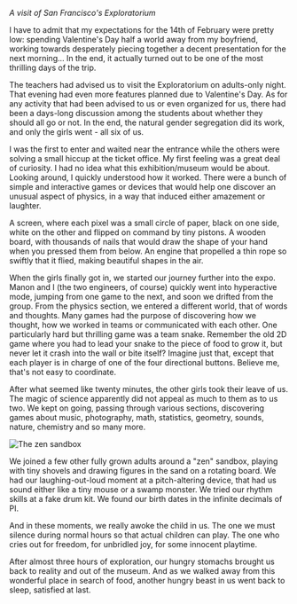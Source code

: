 *A visit of San Francisco's Exploratorium*

I have to admit that my expectations for the 14th of February were pretty low: spending Valentine's Day half a world away from my boyfriend, working towards desperately piecing together a decent presentation for the next morning... In the end, it actually turned out to be one of the most thrilling days of the trip.

The teachers had advised us to visit the Exploratorium on adults-only night. That evening had even more features planned due to Valentine's Day. As for any activity that had been advised to us or even organized for us, there had been a days-long discussion among the students about whether they should all go or not. In the end, the natural gender segregation did its work, and only the girls went - all six of us.

I was the first to enter and waited near the entrance while the others were solving a small hiccup at the ticket office. My first feeling was a great deal of curiosity. I had no idea what this exhibition/museum would be about. Looking around, I quickly understood how it worked. There were a bunch of simple and interactive games or devices that would help one discover an unusual aspect of physics, in a way that induced either amazement or laughter.

A screen, where each pixel was a small circle of paper, black on one side, white on the other and flipped on command by tiny pistons. A wooden board, with thousands of nails that would draw the shape of your hand when you pressed them from below. An engine that propelled a thin rope so swiftly that it flied, making beautiful shapes in the air.

When the girls finally got in, we started our journey further into the expo. Manon and I (the two engineers, of course) quickly went into hyperactive mode, jumping from one game to the next, and soon we drifted from the group. From the physics section, we entered a different world, that of words and thoughts. Many games had the purpose of discovering how we thought, how we worked in teams or communicated with each other. One particularly hard but thrilling game was a team snake. Remember the old 2D game where you had to lead your snake to the piece of food to grow it, but never let it crash into the wall or bite itself? Imagine just that, except that each player is in charge of one of the four directional buttons. Believe me, that's not easy to coordinate.

After what seemed like twenty minutes, the other girls took their leave of us. The magic of science apparently did not appeal as much to them as to us two. We kept on going, passing through various sections, discovering games about music, photography, math, statistics, geometry, sounds, nature, chemistry and so many more.

![The zen sandbox](/images/blog/blog3-1.jpg)

We joined a few other fully grown adults around a "zen" sandbox, playing with tiny shovels and drawing figures in the sand on a rotating board. We had our laughing-out-loud moment at a pitch-altering device, that had us sound either like a tiny mouse or a swamp monster. We tried our rhythm skills at a fake drum kit. We found our birth dates in the infinite decimals of PI.

And in these moments, we really awoke the child in us. The one we must silence during normal hours so that actual children can play. The one who cries out for freedom, for unbridled joy, for some innocent playtime.

After almost three hours of exploration, our hungry stomachs brought us back to reality and out of the museum. And as we walked away from this wonderful place in search of food, another hungry beast in us went back to sleep, satisfied at last.